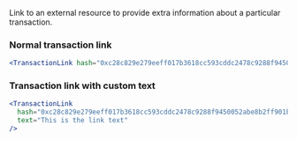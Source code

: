 Link to an external resource to provide extra information about a particular transaction.

### Normal transaction link

```jsx
<TransactionLink hash="0xc28c829e279eeff017b3618cc593cddc2478c9288f9450052abe8b2ff901be63" />
```

### Transaction link with custom text

```jsx
<TransactionLink
  hash="0xc28c829e279eeff017b3618cc593cddc2478c9288f9450052abe8b2ff901be63"
  text="This is the link text"
/>
```
